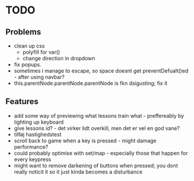 # TODO
## Problems
* clean up css
	- polyfill for var()
	- change direction in dropdown
* fix popups.
* sometimes i manage to escape, so space doesnt get preventDefualt()ed - after using navbar?
* this.parentNode.parentNode.parentNode is fkn dsigusting; fix it

## Features
* add some way of previewing what lessons train what - preffereably by lighting up keyboard
* give lessons id? - det virker lidt overkill, men det er vel en god vane?
* tilføj hastighedstest
* scroll back to game when a key is pressed - might damage performance?
* could probably optimise with set/map - especially those that happen for every keypress
* might want to remove darkening of buttons when pressed; you dont really noticit it
so it just kinda becomes a disturbance
